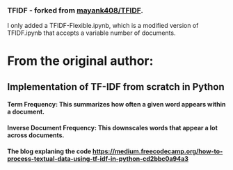 ### TFIDF - forked from [mayank408/TFIDF](https://github.com/mayank408/TFIDF).
I only added a TFIDF-Flexible.ipynb, which is a modified version of TFIDF.ipynb that accepts a variable number of documents.

# From the original author: 
## Implementation of TF-IDF from scratch in Python

#### Term Frequency: This summarizes how often a given word appears within a document.
#### Inverse Document Frequency: This downscales words that appear a lot across documents.

#### The blog explaning the code https://medium.freecodecamp.org/how-to-process-textual-data-using-tf-idf-in-python-cd2bbc0a94a3
